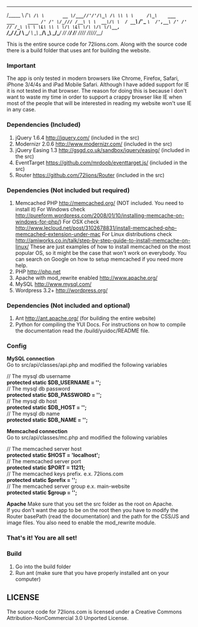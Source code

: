  ________    ___    __
/\_____  \ /'___`\ /\ \       __
\/___//'/'/\_\ /\ \\ \ \     /\_\    ___     ___     ____
    /' /' \/_/// /__\ \ \  __\/\ \  / __`\ /' _ `\  /',__\
  /' /'      // /_\ \\ \ \L\ \\ \ \/\ \L\ \/\ \/\ \/\__, `\
 /\_/       /\______/ \ \____/ \ \_\ \____/\ \_\ \_\/\____/
 \//        \/_____/   \/___/   \/_/\/___/  \/_/\/_/\/___/


This is the entire source code for 72lions.com. Along with the source code there is a build folder that uses ant for building the website.

### Important
The app is only tested in modern browsers like Chrome, Firefox, Safari, iPhone 3/4/4s and iPad Mobile Safari.
Although I have added support for IE it is not tested in that browser.
The reason for doing this is because I don't want to waste my time in order to support a crappy browser like IE when most of the people that will be interested in reading my website won't use IE in any case.

### Dependencies (Included)
1. jQuery 1.6.4 http://jquery.com/ (included in the src)
2. Modernizr 2.0.6 http://www.modernizr.com/ (included in the src)
3. jQuery Easing 1.3 http://gsgd.co.uk/sandbox/jquery/easing/ (included in the src)
4. EventTarget https://github.com/mrdoob/eventtarget.js/ (included in the src)
5. Router https://github.com/72lions/Router (included in the src)

### Dependencies (Not included but required)
1. Memcached PHP http://memcached.org/ (NOT included. You need to install it)
   For Windows check http://pureform.wordpress.com/2008/01/10/installing-memcache-on-windows-for-php/)
   For OSX check http://www.lecloud.net/post/3102678831/install-memcached-php-memcached-extension-under-mac
   For Linux distributions check http://amiworks.co.in/talk/step-by-step-guide-to-install-memcache-on-linux/
   These are just examples of how to install memcached on the most popular OS, so it might be the case that won't work on everybody. You can search on Google on how to setup memcached if you need more help.
2. PHP http://php.net
3. Apache with mod_rewrite enabled http://www.apache.org/
4. MySQL http://www.mysql.com/
5. Wordpress 3.2+ http://wordpress.org/

### Dependencies (Not included and optional)
1. Ant http://ant.apache.org/ (for building the entire website)
2. Python for compiling the YUI Docs. For instructions on how to compile the documentation read the /build/yuidoc/README file.

### Config
**MySQL connection**  
Go to src/api/classes/api.php and modified the following variables

// The mysql db username  
**protected static $DB_USERNAME = '';**  
// The mysql db password  
**protected static $DB_PASSWORD = '';**  
// The mysql db host  
**protected static $DB_HOST = '';**  
// The mysql db name  
**protected static $DB_NAME = '';**  

**Memcached connection**  
Go to src/api/classes/mc.php and modified the following variables  
  
// The memcached server host  
**protected static $HOST = 'localhost';**  
// The memcached server port  
**protected static $PORT = 11211;**  
// The memcached keys prefix. e.x. 72lions.com  
**protected static $prefix = '';**  
// The memcached server group e.x. main-website  
**protected static $group = '';**

**Apache**
Make sure that you set the src folder as the root on Apache.  
If you don't want the app to be on the root then you have to modify the Router basePath (read the documentation) and the path for the CSS/JS and image files.
You also need to enable the mod_rewrite module.

### That's it! You are all set!

### Build
1. Go into the build folder
2. Run ant (make sure that you have properly installed ant on your computer)

## LICENSE
The source code for 72lions.com is licensed under a Creative Commons Attribution-NonCommercial 3.0 Unported License.
